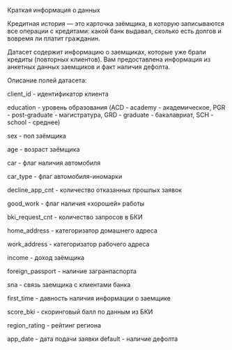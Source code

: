 Краткая информация о данных

Кредитная история — это карточка заёмщика, в которую записываются все операции с кредитами: какой банк выдавал, сколько есть долгов и вовремя ли платит гражданин.


Датасет содержит информацию о заемщиках, которые уже брали кредиты (повторных клиентов).
Вам предоставлена информация из анкетных данных заемщиков и факт наличия дефолта.

Описание полей датасета:

client_id - идентификатор клиента

education - уровень образования (ACD - academy - академическое, PGR - post-graduate - магистратура, GRD - graduate - бакалавриат, SCH - school - среднее)

sex - пол заёмщика

age - возраст заёмщика

car - флаг наличия автомобиля

car_type - флаг автомобиля-иномарки

decline_app_cnt - количество отказанных прошлых заявок

good_work - флаг наличия «хорошей» работы

bki_request_cnt - количество запросов в БКИ

home_address - категоризатор домашнего адреса

work_address - категоризатор рабочего адреса

income - доход заёмщика

foreign_passport - наличие загранпаспорта

sna - связь заемщика с клиентами банка

first_time - давность наличия информации о заемщике

score_bki - скоринговый балл по данным из БКИ

region_rating - рейтинг региона

app_date - дата подачи заявки
default - наличие дефолта
